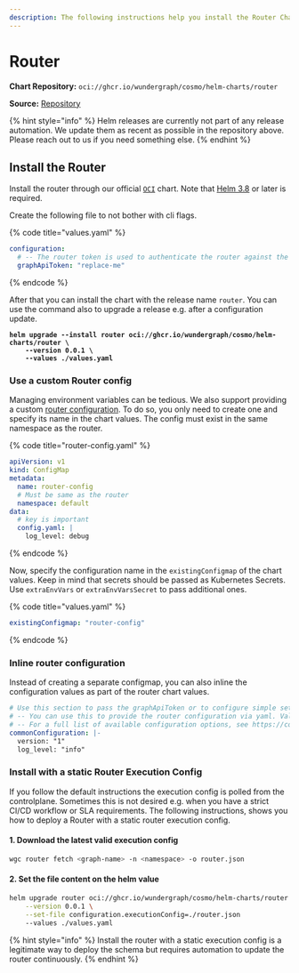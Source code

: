```yaml
---
description: The following instructions help you install the Router Chart on Kubernetes.
---
```


# Router

**Chart Repository:** `oci://ghcr.io/wundergraph/cosmo/helm-charts/router`

**Source:** [Repository](https://github.com/wundergraph/cosmo/tree/main/helm/cosmo/charts/router)

{% hint style="info" %}
Helm releases are currently not part of any release automation. We update them as recent as possible in the repository above. Please reach out to us if you need something else.
{% endhint %}

## Install the Router

Install the router through our official [`OCI`](https://helm.sh/docs/topics/registries/) chart. Note that [Helm 3.8](https://helm.sh/docs/topics/registries/) or later is required.

Create the following file to not bother with cli flags.

{% code title="values.yaml" %}
```yaml
configuration:
  # -- The router token is used to authenticate the router against the controlplane (required)
  graphApiToken: "replace-me"
```
{% endcode %}

After that you can install the chart with the release name `router`. You can use the command also to upgrade a release e.g. after a configuration update.

<pre class="language-bash"><code class="lang-bash"><strong>helm upgrade --install router oci://ghcr.io/wundergraph/cosmo/helm-charts/router \
</strong><strong>    --version 0.0.1 \
</strong><strong>    --values ./values.yaml
</strong></code></pre>

### Use a custom Router config

Managing environment variables can be tedious. We also support providing a custom [router configuration](../../../router/configuration.md#config-file). To do so, you only need to create one and specify its name in the chart values. The config must exist in the same namespace as the router.

{% code title="router-config.yaml" %}
```yaml
apiVersion: v1
kind: ConfigMap
metadata:
  name: router-config
  # Must be same as the router
  namespace: default
data:
  # key is important
  config.yaml: |
    log_level: debug
```
{% endcode %}

Now, specify the configuration name in the `existingConfigmap` of the chart values. Keep in mind that secrets should be passed as Kubernetes Secrets. Use `extraEnvVars` or  `extraEnvVarsSecret` to pass additional ones.

{% code title="values.yaml" %}
```yaml
existingConfigmap: "router-config"
```
{% endcode %}

### Inline router configuration

Instead of creating a separate configmap, you can also inline the configuration values as part of the router chart values.

```yaml
# Use this section to pass the graphApiToken or to configure simple settings.
# -- You can use this to provide the router configuration via yaml. Values here have precedence over the configurations section.
# -- For a full list of available configuration options, see https://cosmo-docs.wundergraph.com/router/configuration
commonConfiguration: |-
  version: "1"
  log_level: "info"
```

### Install with a static Router Execution Config

If you follow the default instructions the execution config is polled from the controlplane. Sometimes this is not desired e.g. when you have a strict CI/CD workflow or SLA requirements. The following instructions, shows you how to deploy a Router with a static router execution config.

#### 1. Download the latest valid execution config

```bash
wgc router fetch <graph-name> -n <namespace> -o router.json
```

#### 2. Set the file content on the helm value

```bash
helm upgrade router oci://ghcr.io/wundergraph/cosmo/helm-charts/router \
    --version 0.0.1 \
    --set-file configuration.executionConfig=./router.json
    --values ./values.yaml
```

{% hint style="info" %}
Install the router with a static execution config is a legitimate way to deploy the schema but requires automation to update the router continuously.
{% endhint %}
